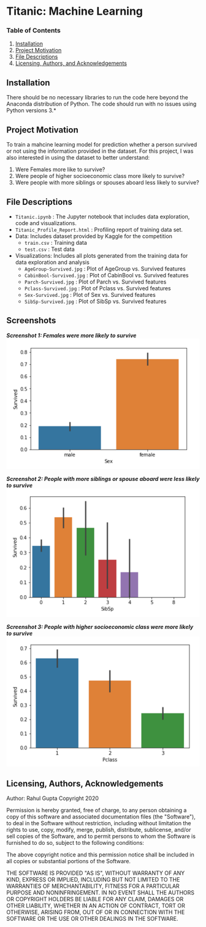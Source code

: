 # Titanic: Machine Learning

### Table of Contents
1. [Installation](#installation)
2. [Project Motivation](#motivation)
3. [File Descriptions](#files)
4. [Licensing, Authors, and Acknowledgements](#licensing)

## Installation <a name="installation"></a>

There should be no necessary libraries to run the code here beyond the Anaconda distribution of Python.  The code should run with no issues using Python versions 3.*

## Project Motivation<a name="motivation"></a>

To train a mahcine learning model for prediction whether a person survived or not using the information provided in the dataset. For this project, I was also interested in using the dataset to better understand:

1. Were Females more like to survive?
2. Were people of higher socioeconomic class more likely to survive?
3. Were people with more siblings or spouses aboard less likely to survive?

## File Descriptions <a name="files"></a>

* `Titanic.ipynb` : The Jupyter notebook that includes data exploration, code and visualizations.
* `Titanic_Profile_Report.html` : Profiling report of training data set.
* Data: Includes dataset provided by Kaggle for the competition
    * `train.csv` : Training data
    * `test.csv` : Test data
* Visualizations: Includes all plots generated from the training data for data exploration and analysis
   * `AgeGroup-Survived.jpg` : Plot of AgeGroup vs. Survived features
   * `CabinBool-Survived.jpg` : Plot of CabinBool vs. Survived features
   * `Parch-Survived.jpg` : Plot of Parch vs. Survived features
   * `Pclass-Survived.jpg` : Plot of Pclass vs. Survived features
   * `Sex-Survived.jpg` : Plot of Sex vs. Survived features
   * `SibSp-Survived.jpg` : Plot of SibSp vs. Survived features

## Screenshots

***Screenshot 1: Females were more likely to survive***
![Screenshot 1](https://github.com/rahul385/Titanic-Survival-Prediction/blob/main/Visualizations/Sex-Survived.png)

***Screenshot 2: People with more siblings or spouse aboard were less likely to survive***
![Screenshot 2](https://github.com/rahul385/Titanic-Survival-Prediction/blob/main/Visualizations/SibSp-Survived.png)

***Screenshot 3: People with higher socioeconomic class were more likely to survive***
![Screenshot 3](https://github.com/rahul385/Titanic-Survival-Prediction/blob/main/Visualizations/Pclass-Survived.png)


## Licensing, Authors, Acknowledgements<a name="licensing"></a>

Author: Rahul Gupta Copyright 2020

Permission is hereby granted, free of charge, to any person obtaining a copy of this software and associated documentation files (the "Software"), to deal in the Software without restriction, including without limitation the rights to use, copy, modify, merge, publish, distribute, sublicense, and/or sell copies of the Software, and to permit persons to whom the Software is furnished to do so, subject to the following conditions:

The above copyright notice and this permission notice shall be included in all copies or substantial portions of the Software.

THE SOFTWARE IS PROVIDED "AS IS", WITHOUT WARRANTY OF ANY KIND, EXPRESS OR IMPLIED, INCLUDING BUT NOT LIMITED TO THE WARRANTIES OF MERCHANTABILITY, FITNESS FOR A PARTICULAR PURPOSE AND NONINFRINGEMENT. IN NO EVENT SHALL THE AUTHORS OR COPYRIGHT HOLDERS BE LIABLE FOR ANY CLAIM, DAMAGES OR OTHER LIABILITY, WHETHER IN AN ACTION OF CONTRACT, TORT OR OTHERWISE, ARISING FROM, OUT OF OR IN CONNECTION WITH THE SOFTWARE OR THE USE OR OTHER DEALINGS IN THE SOFTWARE.
